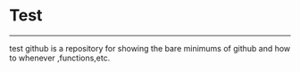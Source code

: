 # Test
------------
test github is a repository for showing the bare minimums of github and how to whenever ,functions,etc.
